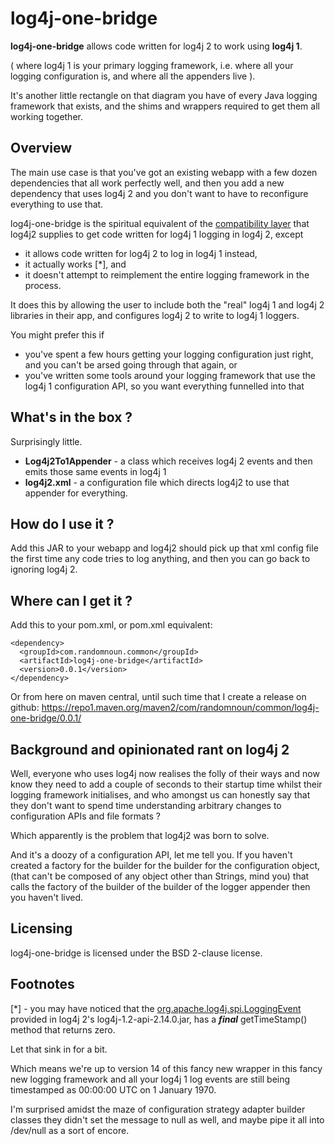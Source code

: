 

# log4j-one-bridge

**log4j-one-bridge** allows code written for log4j 2 to work using **log4j 1**.

( where log4j 1 is your primary logging framework, i.e. where all your logging configuration is, and where all the appenders live ).  

It's another little rectangle on that diagram you have of every Java logging framework that exists, and the shims and wrappers required to get them all working together.

## Overview

The main use case is that you've got an existing webapp with a few dozen dependencies that all work perfectly well, and then you add a new dependency that uses log4j 2 and you don't want to have to reconfigure everything to use that.

log4j-one-bridge is the spiritual equivalent of the [compatibility layer](https://logging.apache.org/log4j/2.x/manual/compatibility.html) that log4j2 supplies to get code written for log4j 1 logging in log4j 2, except 
* it allows code written for log4j 2 to log in log4j 1 instead,
* it actually works [*], and 
* it doesn't attempt to reimplement the entire logging framework in the process.

It does this by allowing the user to include both the "real" log4j 1 and log4j 2 libraries in their app, and configures log4j 2 to write to log4j 1 loggers.

You might prefer this if 
* you've spent a few hours getting your logging configuration just right, and you can't be arsed going through that again, or 
* you've written some tools around your logging framework that use the log4j 1 configuration API, so you want everything funnelled into that


## What's in the box ?

Surprisingly little.

* **Log4j2To1Appender** - a class which receives log4j 2 events and then emits those same events in log4j 1
* **log4j2.xml** - a configuration file which directs log4j2 to use that appender for everything. 


## How do I use it ? 

Add this JAR to your webapp and log4j2 should pick up that xml config file the first time any code tries to log anything, and then you can go back to ignoring log4j 2.


## Where can I get it ? 

Add this to your pom.xml, or pom.xml equivalent:
```
<dependency>
  <groupId>com.randomnoun.common</groupId>
  <artifactId>log4j-one-bridge</artifactId>
  <version>0.0.1</version>
</dependency>
```
Or from here on maven central, until such time that I create a release on github:  https://repo1.maven.org/maven2/com/randomnoun/common/log4j-one-bridge/0.0.1/


## Background and opinionated rant on log4j 2

Well, everyone who uses log4j now realises the folly of their ways and now know they need to add a 
couple of seconds to their startup time whilst their logging framework initialises, 
and who amongst us can honestly say that they don't want to spend time understanding 
arbitrary changes to configuration APIs and file formats ? 

Which apparently is the problem that log4j2 was born to solve.

And it's a doozy of a configuration API, let me tell you. If you haven't created a factory 
for the builder for the builder for the configuration object, 
(that can't be composed of any object other than Strings, mind you) that calls the factory 
of the builder of the builder of the logger appender then you haven't lived.


## Licensing

log4j-one-bridge is licensed under the BSD 2-clause license.

## Footnotes

[*] - you may have noticed that the [org.apache.log4j.spi.LoggingEvent](https://git-wip-us.apache.org/repos/asf?p=logging-log4j2.git;a=blob;f=log4j-1.2-api/src/main/java/org/apache/log4j/spi/LoggingEvent.java;h=8d26d26e93b3ff7809dce4b55e2d8a76e5c2aa20;hb=HEAD) provided in log4j 2's log4j-1.2-api-2.14.0.jar, has a ***final*** getTimeStamp() method that returns zero.

Let that sink in for a bit. 

Which means we're up to version 14 of this fancy new wrapper in this fancy new logging framework and all your log4j 1 log events are still being timestamped as 00:00:00 UTC on 1 January 1970. 

I'm surprised amidst the maze of configuration strategy adapter builder classes they didn't set the message to null as well, and maybe pipe it all into /dev/null as a sort of encore.